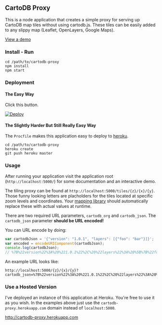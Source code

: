 ## CartoDB Proxy

This is a node application that creates a simple proxy for serving up CartoDB map tiles without using cartodb.js. These tiles can be easily added to any slippy map (Leaflet, OpenLayers, Google Maps).

[View a demo](http://cartodb-proxy.herokuapp.com/)

### Install - Run

```
cd /path/to/cartodb-proxy
npm install
npm start
```

### Deployment

#### The Easy Way

Click this button.

[![Deploy](https://www.herokucdn.com/deploy/button.png)](https://heroku.com/deploy?template=https://github.com/JasonSanford/cartodb-proxy)

#### The Slightly Harder But Still Really Easy Way

The `Procfile` makes this application easy to deploy to [heroku](https://www.heroku.com/).

```
cd /path/to/cartodb-proxy
heroku create
git push heroku master
```

### Usage

After running your application visit the application root (`http://localhost:5000/`) for some documentation and an interactive demo.

The tiling proxy can be found at `http://localhost:5000/tiles/{z}/{x}/{y}`. Those funny looking letters are placholders for the tiles located at specific zoom levels and coordinates. Your [mapping library](http://leafletjs.com/reference.html#tilelayer) should automatically replace these with actual values at runtime.

There are two required URL parameters, `cartodb_org` and `cartodb_json`. The `cartodb_json` parameter **should be URL encoded!**

You can URL encode by doing:

```javascript
var cartodbJson = '{"version": "1.0.1", "layers": [{"foo": "bar"}]}';
var encoded = encodeURIComponent(cartodbJson);
console.log(cartodbJson);
// %7B%22version%22%3A%20%221.0.1%22%2C%20%22layers%22%3A%20%5B%7B%22foo%22%3A%20%22bar%22%7D%5D%7D
```

An example URL looks like:

    http://localhost:5000/{z}/{x}/{y}?cartodb_json=%7B%22version%22%3A%20%221.0.1%22%2C%20%22layers%22%3A%20%5B%7B%22foo%22%3A%20%22bar%22%7D%5D%7D&cartodb_org=fulcrum

### Use a Hosted Version

I've deployed an instance of this application at Heroku. You're free to use it as you wish. In the examples above just use the `cartodb-proxy.herokuapp.com` domain instead of `localhost:5000`.

http://cartodb-proxy.herokuapp.com
